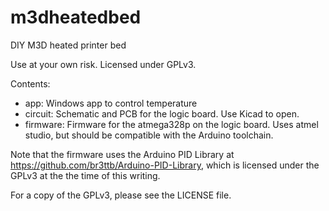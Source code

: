 # m3dheatedbed
DIY M3D heated printer bed

Use at your own risk. Licensed under GPLv3.

Contents:
* app: Windows app to control temperature
* circuit: Schematic and PCB for the logic board. Use Kicad to open.
* firmware: Firmware for the atmega328p on the logic board. Uses atmel studio, but should be compatible with the Arduino toolchain.

Note that the firmware uses the Arduino PID Library at https://github.com/br3ttb/Arduino-PID-Library, which is licensed under the GPLv3 at the the time of this writing.

For a copy of the GPLv3, please see the LICENSE file. 
